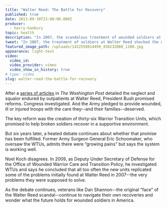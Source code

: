 ```yaml
---
title: "Walter Reed: The Battle for Recovery"
published: true
date: 2013-09-30T23:00:00.000Z
producer:
  - harry-hanbury
topic: health
description: "In 2007, the scandalous treatment of wounded soldiers at Walter Reed Army Medical Center shocked the nation. Today, after major reforms, what’s changed for America’s injured soldiers? "
tweet: "In 2007, the treatment of soldiers at Walter Reed shocked the nation. But how much has changed?"
featured_image_path: /uploads/1422558014499_450232088_1280.jpg
appearance: light-text
video:
  video_id:
  video_provider: vimeo
  video_show_in_history: true
# type: video
slug: walter-reed-the-battle-for-recovery
---
```


After a [series of articles](http://www.washingtonpost.com/wp-srv/nation/walter-reed/index.html) in _The Washington Post_ detailed the neglect and squalor endured by outpatients at Walter Reed, President Bush promised reforms. Congress investigated. And the Army pledged to provide wounded, ill or injured troops with the care they--and their families--deserved.

The key reform was the creation of thirty-six Warrior Transition Units, which promised to help broken soldiers recover in a supportive environment.

But six years later, a heated debate continues about whether that promise has been fulfilled. Former Army Surgeon General Eric Schoomaker, who oversaw the WTUs, admits there were “growing pains” but says the system is working well.

Noel Koch disagrees. In 2009, as Deputy Under Secretary of Defense for the Office of Wounded Warrior Care and Transition Policy, he investigated WTUs and says he concluded that all too often the new units replicated some of the problems initially found at Walter Reed in 2007--the very problems they were supposed to solve.

As the debate continues, veterans like Dan Shannon--the original “face” of the Walter Reed scandal--continue to navigate their own recoveries and wonder what the future holds for wounded soldiers in America.

